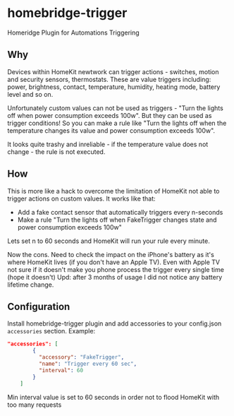 # homebridge-trigger

Homeridge Plugin for Automations Triggering

## Why

Devices within HomeKit newtwork can trigger actions - switches, motion and security sensors, thermostats.
These are value triggers including: power, brightness, contact, temperature, humidity, heating mode, battery level and so on.

Unfortunately custom values can not be used as triggers - "Turn the lights off when power consumption exceeds 100w".
But they can be used as trigger conditions! So you can make a rule like "Turn the lights off when the temperature changes its value and power consumption exceeds 100w".

It looks quite trashy and inreliable - if the temperature value does not change - the rule is not executed.

## How

This is more like a hack to overcome the limitation of HomeKit not able to trigger actions on custom values. It works like that:

* Add a fake contact sensor that automatically triggers every n-seconds
* Make a rule "Turn the lights off when FakeTrigger changes state and power consumption exceeds 100w"

Lets set n to 60 seconds and HomeKit will run your rule every minute.

Now the cons. Need to check the impact on the iPhone's battery as it's where HomeKit lives (if you don't have an Apple TV).
Even with Apple TV not sure if it doesn't make you phone process the trigger every single time (hope it doesn't)
Upd: after 3 months of usage I did not notice any battery lifetime change.

## Configuration

Install homebridge-trigger plugin and add accessories to your config.json `accessories` section. Example:

```json
"accessories": [
        {
          "accessory": "FakeTrigger",
          "name": "Trigger every 60 sec",
          "interval": 60
        }
    ]
```

Min interval value is set to 60 seconds in order not to flood HomeKit with too many requests
